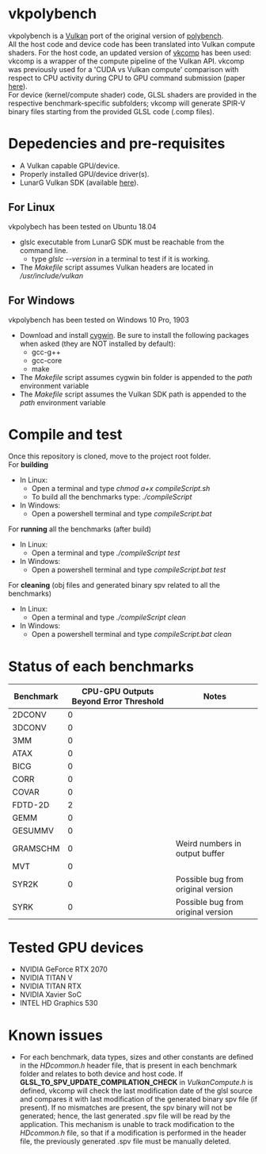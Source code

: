 # vkpolybench  

vkpolybench is a [Vulkan](https://www.khronos.org/vulkan/) port of the original version of [polybench](https://web.cse.ohio-state.edu/~pouchet.2/software/polybench/GPU/index.html).      
All the host code and device code has been translated into Vulkan compute shaders. For the host code, an updated version of [vkcomp](https://git.hipert.unimore.it/rcavicchioli/cpu_gpu_submission) has been used: vkcomp is a wrapper of the compute pipeline of the Vulkan API. vkcomp was previously used for a 'CUDA vs Vulkan compute' comparison with respect to CPU activity during CPU to GPU command submission (paper [here](https://drops.dagstuhl.de/opus/volltexte/2019/10759/pdf/LIPIcs-ECRTS-2019-22.pdf)).  
For device (kernel/compute shader) code, GLSL shaders are provided in the respective benchmark-specific subfolders; vkcomp will generate SPIR-V binary files starting from the provided GLSL code (.comp files).

# Depedencies and pre-requisites 
* A Vulkan capable GPU/device.  
* Properly installed GPU/device driver(s).  
* LunarG Vulkan SDK (available [here](https://www.lunarg.com/vulkan-sdk/)).

## For Linux 
vkpolybech has been tested on Ubuntu 18.04  
* glslc executable from LunarG SDK must be reachable from the command line.  
    * type *glslc --version* in a terminal to test if it is working.
* The *Makefile* script assumes Vulkan headers are located in */usr/include/vulkan*

## For Windows 
vkpolybench has been tested on Windows 10 Pro, 1903  
* Download and install [cygwin](https://www.cygwin.com/). Be sure to install the following packages when asked (they are NOT installed by default):  
    * gcc-g++
    * gcc-core
    * make
* The *Makefile* script assumes cygwin bin folder is appended to the *path* environment variable
* The *Makefile* script assumes the Vulkan SDK path is appended to the *path* environment variable

# Compile and test

Once this repository is cloned, move to the project root folder.  
For **building**  
* In Linux:
    * Open a terminal and type *chmod a+x compileScript.sh*  
    * To build all the benchmarks type: *./compileScript*
* In Windows:
    * Open a powershell terminal and type *compileScript.bat*  
    
For **running** all the benchmarks (after build)
* In Linux:
    * Open a terminal and type *./compileScript test*
* In Windows:
    * Open a powershell terminal and type *compileScript.bat test*  

For **cleaning** (obj files and generated binary spv related to all the benchmarks)
* In Linux:
    * Open a terminal and type *./compileScript clean*
* In Windows:
    * Open a powershell terminal and type *compileScript.bat clean*


# Status of each benchmarks

| Benchmark                       | CPU-GPU Outputs Beyond Error Threshold   | Notes                              |
|---------------------------------|------------------------------------------|------------------------------------|
| 2DCONV                          |         0                                |                                    |                                                       | 2MM                             |         0                                |                                    |                                  
| 3DCONV                          |         0                                |                                    |
| 3MM                             |         0                                |                                    |
| ATAX                            |         0                                |                                    |
| BICG                            |         0                                |                                    |
| CORR                            |         0                                |                                    |
| COVAR                           |         0                                |                                    |
| FDTD-2D                         |         2                                |                                    |
| GEMM                            |         0                                |                                    |
| GESUMMV                         |         0                                |                                    |
| GRAMSCHM                        |         0                                | Weird numbers in output buffer     |
| MVT                             |         0                                |                                    |
| SYR2K                           |         0                                | Possible bug from original version |
| SYRK                            |         0                                | Possible bug from original version |

# Tested GPU devices

* NVIDIA GeForce RTX 2070
* NVIDIA TITAN V
* NVIDIA TITAN RTX
* NVIDIA Xavier SoC 
* INTEL HD Graphics 530

# Known issues

* For each benchmark, data types, sizes and other constants are defined in the *HDcommon.h* header file, that is present in each benchmark folder and relates to both 
device and host code. 
If **GLSL_TO_SPV_UPDATE_COMPILATION_CHECK** in *VulkanCompute.h* is defined, vkcomp will check the last modification date
of the glsl source and compares it with last modification of the generated binary spv file (if present). If no mismatches are present, the spv binary will not be 
generated; hence, the last generated .spv file will be read by the application. This mechanism is unable to track modification to the *HDcommon.h* file, so that
if a modification is performed in the header file, the previously generated .spv file must be manually deleted.  


